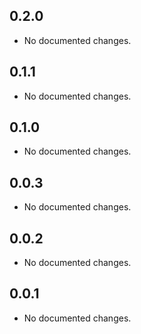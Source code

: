 ## 0.2.0

- No documented changes.

## 0.1.1

- No documented changes.

## 0.1.0

- No documented changes.

## 0.0.3

- No documented changes.

## 0.0.2

- No documented changes.

## 0.0.1

- No documented changes.

